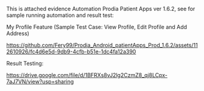 This is attached evidence Automation Prodia Patient Apps ver 1.6.2, see for sample running automation and result test:


My Profile Feature (Sample Test Case: View Profile, Edit Profile and Add Address)

https://github.com/Fery99/Prodia_Android_patientApps_Prod_1.6.2/assets/112610926/fc4d6e5d-9db9-4cfb-b51e-1dc4fa12a390

Result Testing:

https://drive.google.com/file/d/1BFRXs8vJ2lg2CzmZ8_qj8LCpx-7aJ7VN/view?usp=sharing
